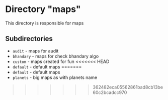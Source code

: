 # Directory "maps"

This directory is responsible for maps

## Subdirectories

- `audit` - maps for audit
- `bhandary` - maps for check bhandary algo
- `custom` - maps created for fun
<<<<<<< HEAD
- `default` - default maps
=======
- `default` - default maps
- `planets` - big maps as with planets name
>>>>>>> 362482eca05562861bad8cb13be60c2bcadcc970
